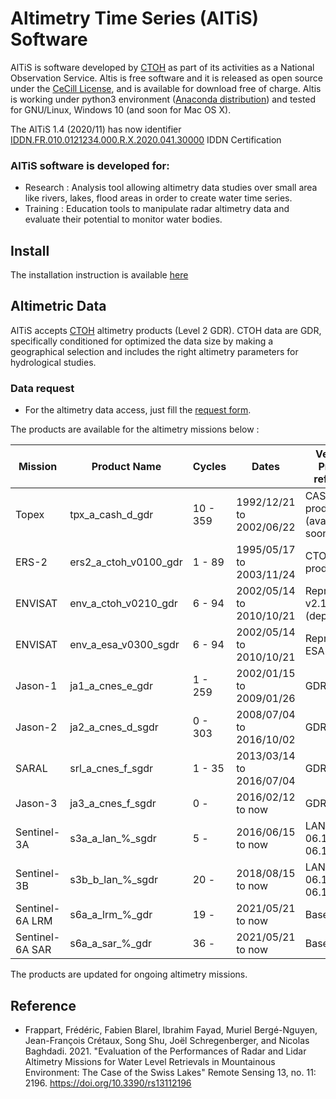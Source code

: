 # Altimetry Time Series (AlTiS) Software


AlTiS is software developed by [CTOH](http://ctoh.legos.obs-mip.fr/) as part of its activities as a National Observation Service. Altis is free software and it is released as open source under the [CeCill License](LICENSE), and is available for download free of charge. Altis is working under python3 environment ([Anaconda distribution](https://www.anaconda.com)) and tested for GNU/Linux, Windows 10 (and soon for Mac OS X).
 
The AlTiS 1.4 (2020/11) has now identifier [IDDN.FR.010.0121234.000.R.X.2020.041.30000](https://www.iddn.org/cgi-iddn/certificat.cgi?IDDN.FR.010.0121234.000.R.X.2020.041.30000) IDDN Certification
 

### AlTiS software is developed for:
 - Research : Analysis tool allowing altimetry data studies over small area like rivers, lakes, flood areas in order to create water time series.
 - Training : Education tools to manipulate radar altimetry data and evaluate their potential to monitor water bodies.


## Install
The installation instruction is available [here](INSTALL.md)

## Altimetric Data
AlTiS accepts [CTOH](http://ctoh.legos.obs-mip.fr/) altimetry products (Level 2 GDR). CTOH data are GDR, specifically conditioned for optimized the data size by making a geographical selection and includes the right altimetry parameters for hydrological studies. 

### Data request
- For the altimetry data access, just fill the [request form](http://ctoh.legos.obs-mip.fr/applications/land_surfaces/altimatric_data/altis/altis).

The products are available for the altimetry missions below :

                     
| Mission |Product Name|	Cycles |          Dates           | Version / Product reference |
| ------- |	---------- | --------- | ------------------------ | --------------------------- |
| Topex | tpx_a_cash_d_gdr | 10 - 359 | 1992/12/21 to 2002/06/22 |	CASH product (available soon) |
| ERS-2   | ers2_a_ctoh_v0100_gdr |	1 - 89 | 1995/05/17 to 2003/11/24 |	CTOH product                |
| ENVISAT | env_a_ctoh_v0210_gdr |	6 - 94 | 2002/05/14 to 2010/10/21 |	Reprocessing v2.1 (deprecated)|
| ENVISAT | env_a_esa_v0300_sgdr |	6 - 94 | 2002/05/14 to 2010/10/21 |	Reprocessing ESA v3.0 |
| Jason-1 | ja1_a_cnes_e_gdr |	1 - 259 | 2002/01/15 to 2009/01/26 |	GDR-E |
| Jason-2 | ja2_a_cnes_d_sgdr |	0 - 303 | 2008/07/04 to 2016/10/02 |	GDR-D |
| SARAL | srl_a_cnes_f_sgdr | 1 - 35 | 2013/03/14 to 2016/07/04 |	GDR-F |
| Jason-3 |	ja3_a_cnes_f_sgdr | 0 - | 2016/02/12 to now | GDR-F |
| Sentinel-3A | s3a_a_lan_%_sgdr | 5 -  | 2016/06/15 to now | LAND IPF-06.10, IPF-06.14 |
| Sentinel-3B | s3b_b_lan_%_sgdr |	20 - | 2018/08/15 to now | LAND IPF-06.10, IPF-06.14 |
| Sentinel-6A LRM | s6a_a_lrm_%_gdr | 19 -  | 2021/05/21 to now | Baseline F04 |
| Sentinel-6A SAR |	s6a_a_sar_%_gdr | 36 - | 2021/05/21 to now | Baseline F04 |                     



The products are updated for ongoing altimetry missions.


## Reference
- Frappart, Frédéric, Fabien Blarel, Ibrahim Fayad, Muriel Bergé-Nguyen, Jean-François Crétaux, Song Shu, Joël Schregenberger, and Nicolas Baghdadi. 2021. "Evaluation of the Performances of Radar and Lidar Altimetry Missions for Water Level Retrievals in Mountainous Environment: The Case of the Swiss Lakes" Remote Sensing 13, no. 11: 2196. https://doi.org/10.3390/rs13112196 
